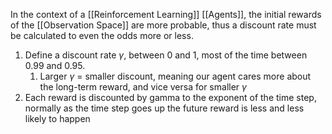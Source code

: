 In the context of a [[Reinforcement Learning]] [[Agents]], the initial rewards of the [[Observation Space]] are more probable, thus a discount rate must be calculated to even the odds more or less.

1. Define a discount rate $\gamma$, between 0 and 1, most of the time between 0.99 and 0.95.
	1. Larger $\gamma$ = smaller discount, meaning our agent cares more about the long-term reward, and vice versa for smaller $\gamma$
2. Each reward is discounted by gamma to the exponent of the time step, normally as the time step goes up the future reward is less and less likely to happen

